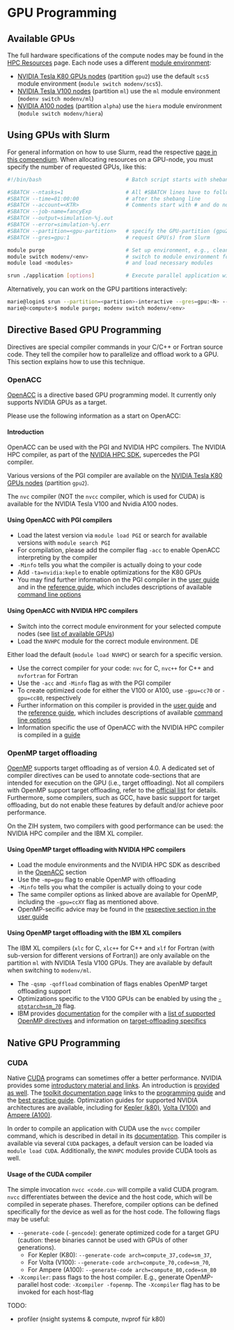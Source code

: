 # GPU Programming

## Available GPUs

The full hardware specifications of the compute nodes may be found in the 
[HPC Resources](../jobs_and_resources/hardware_overview.md/#hpc-resources) page.
Each node uses a different [module environment](modules.md/#module-environments): 
* [NVIDIA Tesla K80 GPUs nodes](../jobs_and_resources/hardware_overview.md/#island-2-phase-2-intel-haswell-cpus-nvidia-k80-gpus) 
(partition `gpu2`) use the default `scs5` module environment (`module switch modenv/scs5`). 
* [NVIDIA Tesla V100 nodes](../jobs_and_resources/hardware_overview.md/#ibm-power9-nodes-for-machine-learning) 
(partition `ml`) use the `ml` module environment (`modenv switch modenv/ml`)
* [NVIDIA A100 nodes](../jobs_and_resources/hardware_overview.md/#amd-rome-cpus-nvidia-a100) 
(partition `alpha`) use the `hiera` module environment (`module switch modenv/hiera`)

## Using GPUs with Slurm

For general information on how to use Slurm, read the respective [page in this compendium](../jobs_and_resources/slurm.md).
When allocating resources on a GPU-node, you must specify the number of requested GPUs, like
this:

```bash
#!/bin/bash                           # Batch script starts with shebang line

#SBATCH --ntasks=1                    # All #SBATCH lines have to follow uninterrupted
#SBATCH --time=01:00:00               # after the shebang line
#SBATCH --account=<KTR>               # Comments start with # and do not count as interruptions
#SBATCH --job-name=fancyExp
#SBATCH --output=simulation-%j.out
#SBATCH --error=simulation-%j.err
#SBATCH --partition=<gpu-partition>   # specify the GPU-partition (gpu2, ml, alpha)
#SBATCH --gres=gpu:1                  # request GPU(s) from Slurm

module purge                          # Set up environment, e.g., clean modules environment
module switch modenv/<env>            # switch to module environment for GPU-partition
module load <modules>                 # and load necessary modules

srun ./application [options]          # Execute parallel application with srun

```

Alternatively, you can work on the GPU partitions interactively:

```bash
marie@login$ srun --partition=<partition>-interactive --gres=gpu:<N> --pty bash
marie@<compute>$ module purge; modenv switch modenv/<env> 
```

## Directive Based GPU Programming

Directives are special compiler commands in your C/C++ or Fortran source code. They tell the
compiler how to parallelize and offload work to a GPU. This section explains how to use this
technique.

### OpenACC

[OpenACC](https://www.openacc.org) is a directive based GPU programming model. It currently
only supports NVIDIA GPUs as a target.

Please use the following information as a start on OpenACC:

#### Introduction

OpenACC can be used with the PGI and NVIDIA HPC compilers. The NVIDIA HPC compiler, as part 
of the [NVIDIA HPC SDK](https://docs.nvidia.com/hpc-sdk/index.html), supercedes the PGI compiler. 

Various versions of the PGI compiler are available on the [NVIDIA Tesla K80 GPUs nodes](../jobs_and_resources/hardware_overview.md/#island-2-phase-2-intel-haswell-cpus-nvidia-k80-gpus) (partition `gpu2`). 

The `nvc` compiler (NOT the `nvcc` compiler, which is used for CUDA) is available for the 
NVIDIA Tesla V100 and Nvidia A100 nodes.

#### Using OpenACC with PGI compilers

* Load the latest version via `module load PGI` or search for available versions with 
`module search PGI`
* For compilation, please add the compiler flag `-acc` to enable OpenACC interpreting by the
  compiler
* `-Minfo` tells you what the compiler is actually doing to your code
* Add `-ta=nvidia:keple` to enable optimizations for the K80 GPUs
* You may find further information on the PGI compiler in the 
[user guide](https://docs.nvidia.com/hpc-sdk/pgi-compilers/20.4/x86/pgi-user-guide/index.htm)
and in the [reference guide](https://docs.nvidia.com/hpc-sdk/pgi-compilers/20.4/x86/pgi-ref-guide/index.htm),
which includes descriptions of available [command line options](https://docs.nvidia.com/hpc-sdk/pgi-compilers/20.4/x86/pgi-ref-guide/index.htm#cmdln-options-ref)

#### Using OpenACC with NVIDIA HPC compilers

* Switch into the correct module environment for your selected compute nodes 
(see [list of available GPUs](#available-gpus))
* Load the `NVHPC` module for the correct module environment. DE

Either load the default (`module load NVHPC`) or search for a specific version.
* Use the correct compiler for your code: `nvc` for C, `nvc++` for C++ and `nvfortran` for Fortran
* Use the `-acc` and `-Minfo` flag as with the PGI compiler
* To create optimized code for either the V100 or A100, use `-gpu=cc70` or `-gpu=cc80`, respectively
* Further information on this compiler is provided in the 
[user guide](https://docs.nvidia.com/hpc-sdk/compilers/hpc-compilers-user-guide/index.html) and the 
[reference guide](https://docs.nvidia.com/hpc-sdk/compilers/hpc-compilers-ref-guide/index.html), 
which includes descriptions of available [command line options](https://docs.nvidia.com/hpc-sdk/compilers/hpc-compilers-ref-guide/index.html#cmdln-options-ref) 
* Information specific the use of OpenACC with the NVIDIA HPC compiler is compiled in a 
[guide](https://docs.nvidia.com/hpc-sdk/compilers/openacc-gs/index.html)

### OpenMP target offloading

[OpenMP](https://www.openmp.org/) supports target offloading as of version 4.0. 
A dedicated set of compiler directives can be used to annotate code-sections that are intended
 for execution on the GPU (i.e., target offloading).
Not all compilers with OpenMP support target offloading, refer to the [official list](https://www.openmp.org/resources/openmp-compilers-tools/) 
for details. 
Furthermore, some compilers, such as GCC, have basic support for target offloading, 
but do not enable these features by default and/or achieve poor performance.

On the ZIH system, two compilers with good performance can be used: the NVIDIA HPC compiler 
and the IBM XL compiler.

#### Using OpenMP target offloading with NVIDIA HPC compilers

* Load the module environments and the NVIDIA HPC SDK as described in the [OpenACC](#using-openacc-with-nvidia-hpc-compilers) section
* Use the `-mp=gpu` flag to enable OpenMP with offloading
* `-Minfo` tells you what the compiler is actually doing to your code
* The same compiler options as linked above are available for OpenMP, 
including the `-gpu=ccXY` flag as mentioned above.
* OpenMP-secific advice may be found in the [respective section in the user guide](https://docs.nvidia.com/hpc-sdk/compilers/hpc-compilers-user-guide/#openmp-use)

#### Using OpenMP target offloading with the IBM XL compilers

The IBM XL compilers (`xlc` for C, `xlc++` for C++ and `xlf` for Fortran (with sub-version for 
different versions of Fortran)) are only available on the partition `ml` with NVIDIA Tesla V100 GPUs.
They are available by default when switching to `modenv/ml`.

* The `-qsmp -qoffload` combination of flags enables OpenMP target offloading support
* Optimizations specific to the V100 GPUs can be enabled by using the [`-qtgtarch=sm_70`](https://www.ibm.com/docs/en/xl-c-and-cpp-linux/16.1.1?topic=descriptions-qtgtarch) flag. 
* IBM provides [documentation](https://www.ibm.com/docs/en/xl-c-and-cpp-linux/16.1.1) 
for the compiler with a [list of supported OpenMP directives](https://www.ibm.com/docs/en/xl-c-and-cpp-linux/16.1.1?topic=reference-pragma-directives-openmp-parallelization) 
and information on [target-offloading specifics](https://www.ibm.com/docs/en/xl-c-and-cpp-linux/16.1.1?topic=gpus-programming-openmp-device-constructs)


## Native GPU Programming

### CUDA

Native [CUDA](http://www.nvidia.com/cuda) programs can sometimes offer a better performance.
NVIDIA provides some [introductory material and links](https://developer.nvidia.com/how-to-cuda-c-cpp). 
An introduction is [provided as well](https://developer.nvidia.com/blog/even-easier-introduction-cuda/).
The [toolkit documentation page](https://docs.nvidia.com/cuda/index.html) links to the 
[programming guide](https://docs.nvidia.com/cuda/cuda-c-programming-guide/index.html) and the 
[best practice guide](https://docs.nvidia.com/cuda/cuda-c-best-practices-guide/index.html).
Optimization guides for supported NVIDIA architectures are available, including for 
[Kepler (k80)](https://docs.nvidia.com/cuda/kepler-tuning-guide/index.html), 
[Volta (V100)](https://docs.nvidia.com/cuda/volta-tuning-guide/index.html) and 
[Ampere (A100)](https://docs.nvidia.com/cuda/ampere-tuning-guide/index.html).

In order to compile an application with CUDA use the `nvcc` compiler command, which is described in 
detail in its [documentation](https://docs.nvidia.com/cuda/cuda-compiler-driver-nvcc/index.html). 
This compiler is available via several `CUDA` packages, a default version can be loaded via `module load CUDA`.
Additionally, the `NVHPC` modules provide CUDA tools as well.

#### Usage of the CUDA compiler

The simple invocation `nvcc <code.cu>` will compile a valid CUDA program. 
`nvcc` differentiates between the device and the host code, which will be compiled in seperate phases.
Therefore, compiler options can be defined specifically for the device as well as for the host code.
The following flags may be useful:

* `--generate-code` (`-gencode`): generate optimized code for a target GPU (caution: these binaries
cannot be used with GPUs of other generations). 
    * For Kepler (K80): `--generate-code arch=compute_37,code=sm_37`, 
    * For Volta (V100): `--generate-code arch=compute_70,code=sm_70`, 
    * For Ampere (A100): `--generate-code arch=compute_80,code=sm_80`
* `-Xcompiler`: pass flags to the host compiler. E.g., generate OpenMP-parallel host code: `-Xcompiler -fopenmp`. The `-Xcompiler` flag has to be invoked for each host-flag

TODO:

* profiler (nsight systems & compute, nvprof für k80)
